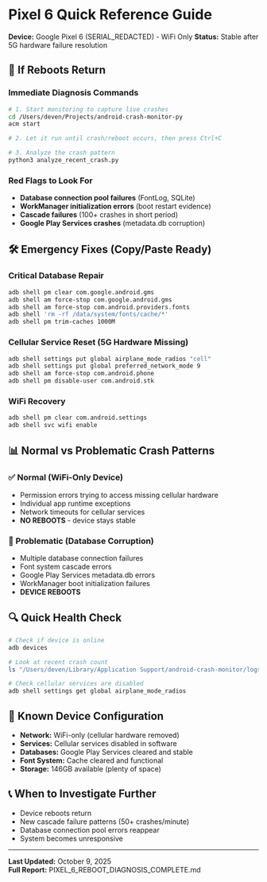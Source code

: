 # Pixel 6 Quick Reference Guide
**Device:** Google Pixel 6 (SERIAL_REDACTED) - WiFi Only
**Status:** Stable after 5G hardware failure resolution

## 🚨 If Reboots Return

### Immediate Diagnosis Commands
```bash
# 1. Start monitoring to capture live crashes
cd /Users/deven/Projects/android-crash-monitor-py  
acm start

# 2. Let it run until crash/reboot occurs, then press Ctrl+C

# 3. Analyze the crash pattern
python3 analyze_recent_crash.py
```

### Red Flags to Look For
- **Database connection pool failures** (FontLog, SQLite)
- **WorkManager initialization errors** (boot restart evidence)
- **Cascade failures** (100+ crashes in short period)
- **Google Play Services crashes** (metadata.db corruption)

## 🛠️ Emergency Fixes (Copy/Paste Ready)

### Critical Database Repair
```bash
adb shell pm clear com.google.android.gms
adb shell am force-stop com.google.android.gms
adb shell am force-stop com.android.providers.fonts
adb shell 'rm -rf /data/system/fonts/cache/*'
adb shell pm trim-caches 1000M
```

### Cellular Service Reset (5G Hardware Missing)
```bash
adb shell settings put global airplane_mode_radios "cell"
adb shell settings put global preferred_network_mode 9
adb shell am force-stop com.android.phone
adb shell pm disable-user com.android.stk
```

### WiFi Recovery
```bash
adb shell pm clear com.android.settings
adb shell svc wifi enable
```

## 📊 Normal vs Problematic Crash Patterns

### ✅ Normal (WiFi-Only Device)
- Permission errors trying to access missing cellular hardware
- Individual app runtime exceptions
- Network timeouts for cellular services
- **NO REBOOTS** - device stays stable

### 🚨 Problematic (Database Corruption)
- Multiple database connection failures
- Font system cascade errors
- Google Play Services metadata.db errors
- WorkManager boot initialization failures
- **DEVICE REBOOTS**

## 🔍 Quick Health Check
```bash
# Check if device is online
adb devices

# Look at recent crash count
ls "/Users/deven/Library/Application Support/android-crash-monitor/logs" | wc -l

# Check cellular services are disabled
adb shell settings get global airplane_mode_radios
```

## 📱 Known Device Configuration
- **Network:** WiFi-only (cellular hardware removed)
- **Services:** Cellular services disabled in software
- **Databases:** Google Play Services cleared and stable
- **Font System:** Cache cleared and functional  
- **Storage:** 146GB available (plenty of space)

## 📞 When to Investigate Further
- Device reboots return
- New cascade failure patterns (50+ crashes/minute)
- Database connection pool errors reappear
- System becomes unresponsive

---
**Last Updated:** October 9, 2025  
**Full Report:** PIXEL_6_REBOOT_DIAGNOSIS_COMPLETE.md